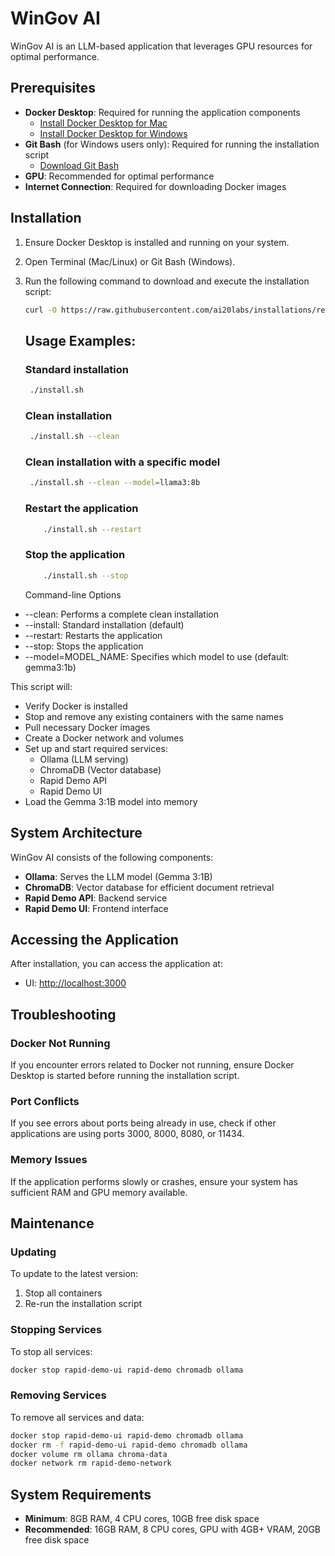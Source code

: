 # WinGov AI

WinGov AI is an LLM-based application that leverages GPU resources for optimal performance.

## Prerequisites

- **Docker Desktop**: Required for running the application components
  - [Install Docker Desktop for Mac](https://docs.docker.com/desktop/setup/install/mac-install/)
  - [Install Docker Desktop for Windows](https://docs.docker.com/desktop/setup/install/windows-install/)
- **Git Bash** (for Windows users only): Required for running the installation script
  - [Download Git Bash](https://git-scm.com/downloads/win)
- **GPU**: Recommended for optimal performance
- **Internet Connection**: Required for downloading Docker images

## Installation

1. Ensure Docker Desktop is installed and running on your system.

2. Open Terminal (Mac/Linux) or Git Bash (Windows).

3. Run the following command to download and execute the installation script:

   ```bash
   curl -O https://raw.githubusercontent.com/ai20labs/installations/refs/heads/main/install.sh && chmod +x install.sh && ./install.sh
   ```
   ## Usage Examples:
      ### Standard installation
     ```bash
      ./install.sh
     ```
      ### Clean installation
    ```bash
     ./install.sh --clean
    ```
     ### Clean installation with a specific model
    ```bash
     ./install.sh --clean --model=llama3:8b
    ```
      ### Restart the application
    ```bash
        ./install.sh --restart
    ```
      ### Stop the application
    ```bash
        ./install.sh --stop
    ```

   Command-line Options  
  - --clean: Performs a complete clean installation
  - --install: Standard installation (default)
  - --restart: Restarts the application
  - --stop: Stops the application
  - --model=MODEL_NAME: Specifies which model to use (default: gemma3:1b)

   This script will:
   - Verify Docker is installed
   - Stop and remove any existing containers with the same names
   - Pull necessary Docker images
   - Create a Docker network and volumes
   - Set up and start required services:
     - Ollama (LLM serving)
     - ChromaDB (Vector database)
     - Rapid Demo API
     - Rapid Demo UI
   - Load the Gemma 3:1B model into memory

## System Architecture

WinGov AI consists of the following components:

- **Ollama**: Serves the LLM model (Gemma 3:1B)
- **ChromaDB**: Vector database for efficient document retrieval
- **Rapid Demo API**: Backend service
- **Rapid Demo UI**: Frontend interface

## Accessing the Application

After installation, you can access the application at:
- UI: [http://localhost:3000](http://localhost:3000)

## Troubleshooting

### Docker Not Running
If you encounter errors related to Docker not running, ensure Docker Desktop is started before running the installation script.

### Port Conflicts
If you see errors about ports being already in use, check if other applications are using ports 3000, 8000, 8080, or 11434.

### Memory Issues
If the application performs slowly or crashes, ensure your system has sufficient RAM and GPU memory available.

## Maintenance

### Updating
To update to the latest version:
1. Stop all containers
2. Re-run the installation script

### Stopping Services
To stop all services:
```bash
docker stop rapid-demo-ui rapid-demo chromadb ollama
```

### Removing Services
To remove all services and data:
```bash
docker stop rapid-demo-ui rapid-demo chromadb ollama
docker rm -f rapid-demo-ui rapid-demo chromadb ollama
docker volume rm ollama chroma-data
docker network rm rapid-demo-network
```

## System Requirements

- **Minimum**: 8GB RAM, 4 CPU cores, 10GB free disk space
- **Recommended**: 16GB RAM, 8 CPU cores, GPU with 4GB+ VRAM, 20GB free disk space
